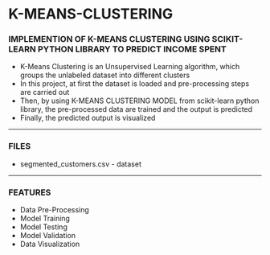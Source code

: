 # K-MEANS-CLUSTERING

### IMPLEMENTION OF K-MEANS CLUSTERING USING SCIKIT-LEARN PYTHON LIBRARY TO PREDICT INCOME SPENT

- K-Means Clustering is an Unsupervised Learning algorithm, which groups the unlabeled dataset into different clusters
- In this project, at first the dataset is loaded and pre-processing steps are carried out
- Then, by using K-MEANS CLUSTERING MODEL from scikit-learn python library, the pre-processed data are trained and the output is predicted
- Finally, the predicted output is visualized

-----

### FILES

- segmented_customers.csv - dataset

-----

### FEATURES

- Data Pre-Processing
- Model Training
- Model Testing
- Model Validation
- Data Visualization

